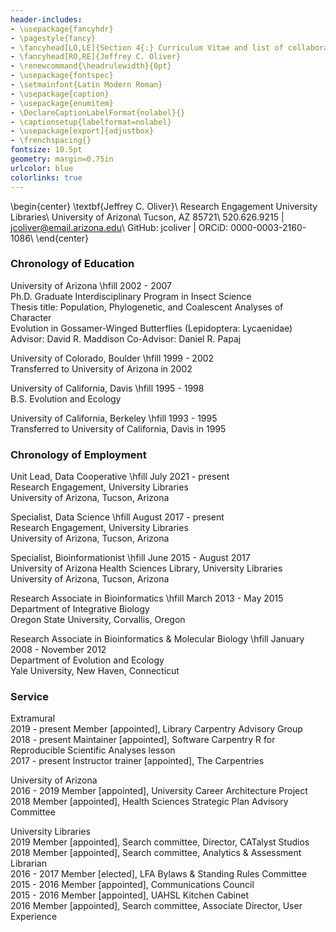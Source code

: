 ```yaml
---
header-includes:
- \usepackage{fancyhdr}
- \pagestyle{fancy}
- \fancyhead[LO,LE]{Section 4{:} Curriculum Vitae and list of collaborators}
- \fancyhead[RO,RE]{Jeffrey C. Oliver}
- \renewcommand{\headrulewidth}{0pt}
- \usepackage{fontspec}
- \setmainfont{Latin Modern Roman}
- \usepackage{caption}
- \usepackage{enumitem}
- \DeclareCaptionLabelFormat{nolabel}{}
- \captionsetup{labelformat=nolabel}
- \usepackage[export]{adjustbox}
- \frenchspacing{}
fontsize: 10.5pt
geometry: margin=0.75in
urlcolor: blue
colorlinks: true
---
```


\begin{center}
\textbf{Jeffrey C. Oliver}\\
Research Engagement
University Libraries\\
University of Arizona\\
Tucson, AZ 85721\\
520.626.9215 | jcoliver@email.arizona.edu\\
GitHub: jcoliver | ORCiD: 0000-0003-2160-1086\\
\end{center}

### Chronology of Education

University of Arizona \hfill 2002 - 2007  
Ph.D. Graduate Interdisciplinary Program in Insect Science  
Thesis title: Population, Phylogenetic, and Coalescent Analyses of Character  
Evolution in Gossamer-Winged Butterflies (Lepidoptera: Lycaenidae)  
Advisor: David R. Maddison Co-Advisor: Daniel R. Papaj

University of Colorado, Boulder \hfill 1999 - 2002  
Transferred to University of Arizona in 2002

University of California, Davis \hfill 1995 - 1998  
B.S. Evolution and Ecology

University of California, Berkeley \hfill 1993 - 1995  
Transferred to University of California, Davis in 1995

### Chronology of Employment
Unit Lead, Data Cooperative \hfill July 2021 - present  
Research Engagement, University Libraries  
University of Arizona, Tucson, Arizona

Specialist, Data Science \hfill August 2017 - present  
Research Engagement, University Libraries  
University of Arizona, Tucson, Arizona

Specialist, Bioinformationist \hfill June 2015 - August 2017  
University of Arizona Health Sciences Library, University Libraries  
University of Arizona, Tucson, Arizona

Research Associate in Bioinformatics \hfill March 2013 - May 2015  
Department of Integrative Biology  
Oregon State University, Corvallis, Oregon

Research Associate in Bioinformatics & Molecular Biology \hfill January 2008 - November 2012  
Department of Evolution and Ecology  
Yale University, New Haven, Connecticut

### Service
Extramural  
2019 - present  Member [appointed], Library Carpentry Advisory Group  
2018 - present Maintainer [appointed], Software Carpentry R for Reproducible Scientific Analyses lesson  
2017 - present	Instructor trainer [appointed], The Carpentries  

University of Arizona  
2016 - 2019	Member [appointed], University Career Architecture Project  
2018  Member [appointed], Health Sciences Strategic Plan Advisory Committee  

University Libraries  
2019  Member [appointed], Search committee, Director, CATalyst Studios  
2018  Member [appointed], Search committee, Analytics & Assessment Librarian  
2016 - 2017	Member [elected], LFA Bylaws & Standing Rules Committee  
2015 - 2016	Member [appointed], Communications Council  
2015 - 2016	Member [appointed], UAHSL Kitchen Cabinet  
2016	Member [appointed], Search committee, Associate Director, User Experience  

